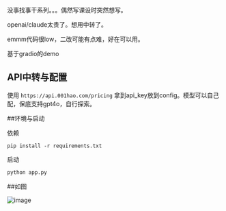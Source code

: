 没事找事干系列。。。偶然写课设时突然想写。

openai/claude太贵了。想用中转了。

emmm代码很low，二改可能有点难，好在可以用。

基于gradio的demo

## API中转与配置
使用 `https://api.001hao.com/pricing`
拿到api_key放到config。模型可以自己配，保底支持gpt4o，自行探索。

##环境与启动

依赖
```shell
pip install -r requirements.txt
```

启动
```python
python app.py

```

##如图

![image](https://github.com/user-attachments/assets/e7c52135-7551-483e-ae3a-208ae16bf6f1)

